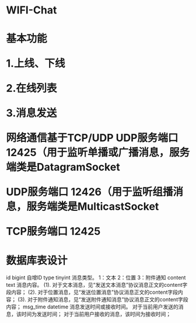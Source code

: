 # WIFI-Chat
<h1>基本功能</h>

1.上线、下线

2.在线列表

3.消息发送





网络通信基于TCP/UDP
UDP服务端口	12425（用于监听单播或广播消息，服务端类是DatagramSocket

UDP服务端口	12426（用于监听组播消息，服务端类是MulticastSocket

TCP服务端口	12425

<h1>数据库表设计</h1>

id	bigint		自增ID
type	tinyint		消息类型。
1：文本  2：位置  3：附件通知
content	text		消息内容。
(1). 对于文本消息，见“发送文本消息”协议消息正文的content字段内容；
(2). 对于位置消息，见“发送位置消息”协议消息正文的content字段内容；
(3). 对于附件通知消息，见“发送附件通知消息”协议消息正文的content字段内容；
msg_time	datetime		消息发送时间或接收时间。
对于当前用户发送的消息，该时间为发送时间；
对于当前用户接收的消息，该时间为接收时间；

